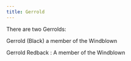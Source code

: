 ```yaml
---
title: Gerrold
---
```


There are two Gerrolds:

Gerrold (Black) a member of the Windblown

Gerrold Redback : A member of the Windblown


